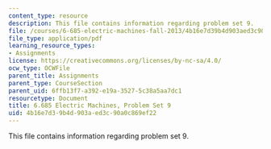 ```yaml
---
content_type: resource
description: This file contains information regarding problem set 9.
file: /courses/6-685-electric-machines-fall-2013/4b16e7d39b4d903aed3c90a0c869ef22_MIT6_685F13_ps09.pdf
file_type: application/pdf
learning_resource_types:
- Assignments
license: https://creativecommons.org/licenses/by-nc-sa/4.0/
ocw_type: OCWFile
parent_title: Assignments
parent_type: CourseSection
parent_uid: 6ffb13f7-a392-e19a-3527-5c38a5aa7dc1
resourcetype: Document
title: 6.685 Electric Machines, Problem Set 9
uid: 4b16e7d3-9b4d-903a-ed3c-90a0c869ef22
---
```

This file contains information regarding problem set 9.